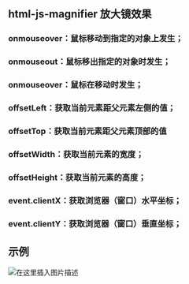 ## html-js-magnifier 放大镜效果
### onmouseover：鼠标移动到指定的对象上发生；
### onmouseout：鼠标移出指定的对象时发生；
### onmouseover：鼠标在移动时发生；
### offsetLeft：获取当前元素距父元素左侧的值；
### offsetTop：获取当前元素距父元素顶部的值
### offsetWidth：获取当前元素的宽度；
### offsetHeight：获取当前元素的高度；
### event.clientX：获取浏览器（窗口）水平坐标；
### event.clientY：获取浏览器（窗口）垂直坐标；
## 示例
![在这里插入图片描述](https://img-blog.csdnimg.cn/c6eeb916f626406ab17fd41c5e1f0e48.jpg?x-oss-process=image/watermark,type_d3F5LXplbmhlaQ,shadow_50,text_Q1NETiBA5pet6Ziz55qE5aS05Y-R5ZGA,size_20,color_FFFFFF,t_70,g_se,x_16#pic_center)
